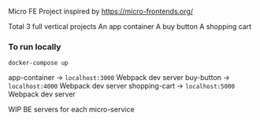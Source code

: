 Micro FE Project inspired by https://micro-frontends.org/

Total 3 full vertical projects 
An app container
A buy button
A shopping cart

### To run locally

`docker-compose up`

app-container -> `localhost:3000` Webpack dev server
buy-button -> `localhost:4000` Webpack dev server
shopping-cart -> `localhost:5000` Webpack dev server

WIP 
BE servers for each micro-service